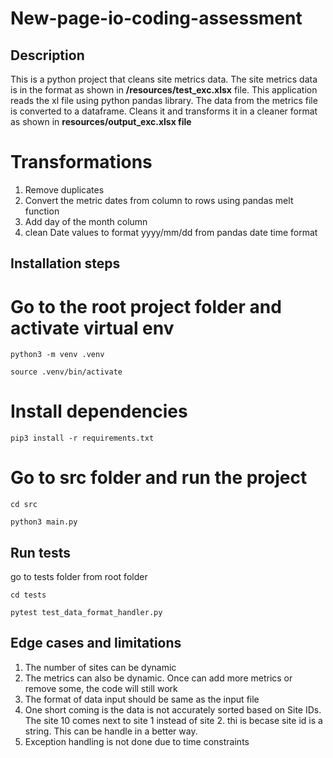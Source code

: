 # New-page-io-coding-assessment

## Description

This is a python project that cleans site metrics data. The site metrics data is in the format as shown in **/resources/test_exc.xlsx** file. This application reads the xl file using python pandas library. The data from the metrics file is converted to a dataframe. Cleans it and transforms it in a cleaner format as shown in **resources/output_exc.xlsx file**

# Transformations 
1. Remove duplicates
2. Convert the metric dates from column to rows using pandas melt function
3. Add day of the month column
4. clean Date values to format yyyy/mm/dd from pandas date time format

## Installation steps
# Go to the root project folder and activate virtual env
```
python3 -m venv .venv

source .venv/bin/activate
```

# Install dependencies
```
pip3 install -r requirements.txt

```

# Go to src folder and run the project

```
cd src

python3 main.py
```

## Run tests
go to tests folder from root folder
```
cd tests

pytest test_data_format_handler.py 

```


## Edge cases and limitations

1. The number of sites can be dynamic
2. The metrics can also be dynamic. Once can add more metrics or remove some, the code will still work
3. The format of data input should be same as the input file
4. One short coming is the data is not accurately sorted based on Site IDs. The site 10 comes next to site 1 instead of site 2. thi is becase site id is a string. This can be handle in a better way.
5. Exception handling is not done due to time constraints
